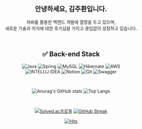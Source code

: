 
<div align="center">


## 안녕하세요, 김주환입니다. 
자바를 활용한 백엔드 개발에 열정을 두고 있으며, <br/>
새로운 기술과 지식에 대한 호기심을 가지고 끊임없이 성장하고 있습니다.




<br/>




  ## ✅ Back-end Stack
  
![Java](https://img.shields.io/badge/Java-ED8B00?style=for-the-badge&logo=openjdk&logoColor=white)
![Spring](https://img.shields.io/badge/Spring-6DB33F?style=for-the-badge&logo=spring&logoColor=white)
![MySQL](https://img.shields.io/badge/MySQL-005C84?style=for-the-badge&logo=mysql&logoColor=white)
![Hibernate](https://img.shields.io/badge/Hibernate-59666C?style=for-the-badge&logo=Hibernate&logoColor=white)
![AWS](https://img.shields.io/badge/Amazon_AWS-232F3E?style=for-the-badge&logo=amazon-aws&logoColor=white)
<br/>
![INTELLIJ IDEA](https://img.shields.io/badge/IntelliJ_IDEA-000000.svg?style=for-the-badge&logo=intellij-idea&logoColor=white)
![Notion](https://img.shields.io/badge/Notion-000000?style=for-the-badge&logo=notion&logoColor=white)
![Git](https://img.shields.io/badge/GIT-E44C30?style=for-the-badge&logo=git&logoColor=white)
![Swagger](https://img.shields.io/badge/-Swagger-%23Clojure?style=for-the-badge&logo=swagger&logoColor=white)


<br/>
<div>
  
![Anurag's GitHub stats](https://github-readme-stats.vercel.app/api?username=juhwan7&show_icons=true&theme=transparent)
![Top Langs](https://github-readme-stats.vercel.app/api/top-langs/?username=juhwan7&layout=compact)

</div>
<br/>

<div>

[![Solved.ac프로필](http://mazassumnida.wtf/api/v2/generate_badge?boj=kjh71047)](https://solved.ac/{handle})
[![GitHub Streak](https://streak-stats.demolab.com?user=juhwan7&hide_border=%EA%B1%B0%EC%A7%93&border_radius=20&locale=ko&card_width=200&hide_current_streak=true&hide_longest_streak=true)](https://git.io/streak-stats)

</div>



[![Hits](https://hits.seeyoufarm.com/api/count/incr/badge.svg?url=https%3A%2F%2Fgithub.com%2Fjuhwan7%2Fhit-counter&count_bg=%23469060&title_bg=%23555555&icon=&icon_color=%23E7E7E7&title=hits&edge_flat=false)](https://hits.seeyoufarm.com)
<br/>

</div>

